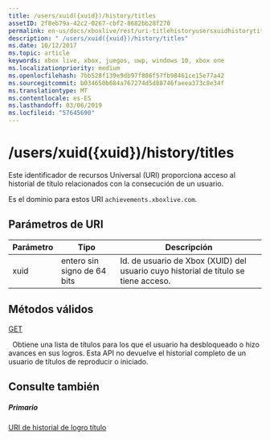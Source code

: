 ```yaml
---
title: /users/xuid({xuid})/history/titles
assetID: 2f8eb79a-42c2-0267-cbf2-8682bb28f270
permalink: en-us/docs/xboxlive/rest/uri-titlehistoryusersxuidhistorytitlesv2.html
description: " /users/xuid({xuid})/history/titles"
ms.date: 10/12/2017
ms.topic: article
keywords: xbox live, xbox, juegos, uwp, windows 10, xbox one
ms.localizationpriority: medium
ms.openlocfilehash: 7bb528f139e9db97f886f57fb98461ce15e77a42
ms.sourcegitcommit: b034650b684a767274d5d88746faeea373c8e34f
ms.translationtype: MT
ms.contentlocale: es-ES
ms.lasthandoff: 03/06/2019
ms.locfileid: "57645690"
---
```

# <a name="usersxuidxuidhistorytitles"></a>/users/xuid({xuid})/history/titles
 
Este identificador de recursos Universal (URI) proporciona acceso al historial de título relacionados con la consecución de un usuario.
 
Es el dominio para estos URI `achievements.xboxlive.com`.
 
<a id="ID4E1"></a>

 
## <a name="uri-parameters"></a>Parámetros de URI
 
| Parámetro| Tipo| Descripción| 
| --- | --- | --- | 
| xuid| entero sin signo de 64 bits| Id. de usuario de Xbox (XUID) del usuario cuyo historial de título se tiene acceso.| 
  
<a id="ID4EAC"></a>

 
## <a name="valid-methods"></a>Métodos válidos

[GET](uri-titlehistoryusersxuidhistorytitlesgetv2.md)

&nbsp;&nbsp;Obtiene una lista de títulos para los que el usuario ha desbloqueado o hizo avances en sus logros. Esta API no devuelve el historial completo de un usuario de títulos de reproducir o iniciado.
 
<a id="ID4EKC"></a>

 
## <a name="see-also"></a>Consulte también
 
<a id="ID4EMC"></a>

 
##### <a name="parent"></a>Primario 

[URI de historial de logro título](atoc-reference-titlehistoryv2.md)

   